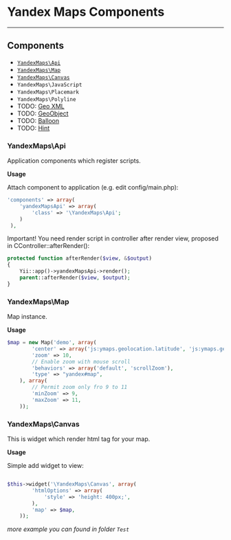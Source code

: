 # Yandex Maps Components #

* * *

## Components ##

- [`YandexMaps\Api`](https://github.com/slavcodev/yii-yandex-maps#yandexmapsapi)
- [`YandexMaps\Map`](https://github.com/slavcodev/yii-yandex-maps#yandexmapsmap)
- [`YandexMaps\Canvas`](https://github.com/slavcodev/yii-yandex-maps#yandexmapscanvas)
- `YandexMaps\JavaScript`
- `YandexMaps\Placemark`
- `YandexMaps\Polyline`
- TODO: [Geo XML](http://api.yandex.ru/maps/doc/jsapi/2.x/dg/concepts/geoxml.xml)
- TODO: [GeoObject](http://api.yandex.ru/maps/doc/jsapi/2.x-stable/ref/reference/GeoObject.xml)
- TODO: [Balloon](http://api.yandex.ru/maps/doc/jsapi/2.x-stable/ref/reference/Balloon.xml)
- TODO: [Hint](http://api.yandex.ru/maps/doc/jsapi/2.x-stable/ref/reference/Hint.xml)

### YandexMaps\Api ###

Application components which register scripts.

__Usage__

Attach component to application (e.g. edit config/main.php):
```php
'components' => array(
	'yandexMapsApi' => array(
		'class' => '\YandexMaps\Api';
	)
 ),
```

Important! You need render script in controller after render view,
proposed in CController::afterRender():
```php
protected function afterRender($view, &$output)
{
	Yii::app()->yandexMapsApi->render();
	parent::afterRender($view, $output);
}
```

### YandexMaps\Map ###

Map instance.

__Usage__

```php
$map = new Map('demo', array(
		'center' => array('js:ymaps.geolocation.latitude', 'js:ymaps.geolocation.longitude'),
		'zoom' => 10,
		// Enable zoom with mouse scroll
		'behaviors' => array('default', 'scrollZoom'),
		'type' => "yandex#map",
	), array(
		// Permit zoom only fro 9 to 11
		'minZoom' => 9,
		'maxZoom' => 11,
	));
```

### YandexMaps\Canvas ###

This is widget which render html tag for your map.

__Usage__

Simple add widget to view:
```php

$this->widget('\YandexMaps\Canvas', array(
		'htmlOptions' => array(
			'style' => 'height: 400px;',
		),
		'map' => $map,
	));
```

*more example you can found in folder `Test`*